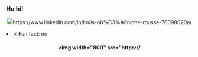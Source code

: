 ### Ho hi!
<p align="center">
  <img src="https://github-readme-stats.vercel.app/api?username=MrOrnithorynque&show_icons=true%22%3E
</p>

- 🔭 I’m currently working on getting better.
- 🌱 I’m currently learning C and C++
- 💬 Ask me anythings about DOOM, I will already like you.
- 📫 How to reach me: https://www.linkedin.com/in/louis-ob%C3%A9niche-rousse-76098020a/
- ⚡ Fun fact: no

**<p align="center">**
  **<img width="800" src="https://**
**<p/>**
